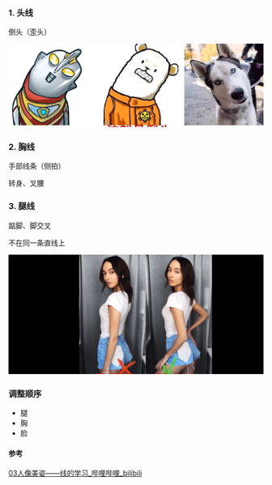 

### 1. 头线

倒头（歪头）

![image-20230515115957088](./imags/image-20230515115957088.png)

### 2. 胸线

手部线条（侧拍）

转身、叉腰

### 3. 腿线

踮脚、脚交叉



不在同一条直线上

![image-20230515122027543](./imags/image-20230515122027543.png)



### 调整顺序

- 腿
- 胸
- 脸



#### 参考

[03人像美姿——线的学习_哔哩哔哩_bilibili](https://www.bilibili.com/video/BV1ze4y1u7mz/?p=3&spm_id_from=pageDriver&vd_source=51835ba198b79c5277a5fcadc11bd9ff)